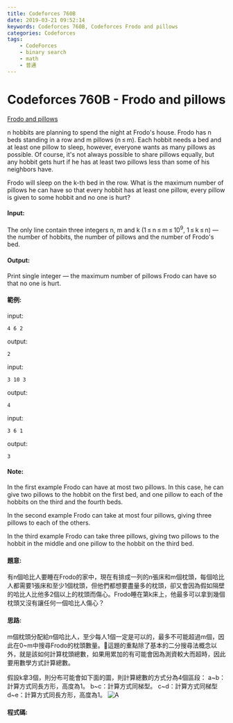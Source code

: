 ```yaml
---
title: Codeforces 760B
date: 2019-03-21 09:52:14
keywords: Codeforces 760B, Codeforces Frodo and pillows
categories: Codeforces
tags:
    - CodeForces
    - binary search
    - math
    - 普通
---
```

# Codeforces 760B - Frodo and pillows
[Frodo and pillows](https://codeforces.com/problemset/problem/760/B)

n hobbits are planning to spend the night at Frodo's house. Frodo has n beds standing in a row and m pillows (n ≤ m). Each hobbit needs a bed and at least one pillow to sleep, however, everyone wants as many pillows as possible. Of course, it's not always possible to share pillows equally, but any hobbit gets hurt if he has at least two pillows less than some of his neighbors have.
<!-- more -->
Frodo will sleep on the k-th bed in the row. What is the maximum number of pillows he can have so that every hobbit has at least one pillow, every pillow is given to some hobbit and no one is hurt?

#### Input:
The only line contain three integers n, m and k (1 ≤ n ≤ m ≤ 10<sup>9</sup>, 1 ≤ k ≤ n) — the number of hobbits, the number of pillows and the number of Frodo's bed.

#### Output:
Print single integer — the maximum number of pillows Frodo can have so that no one is hurt.

#### 範例:
input:
```
4 6 2
```
output:
```
2
```
input:
```
3 10 3
```
output:
```
4
```
input:
```
3 6 1
```
output:
```
3
```

#### Note:
In the first example Frodo can have at most two pillows. In this case, he can give two pillows to the hobbit on the first bed, and one pillow to each of the hobbits on the third and the fourth beds.

In the second example Frodo can take at most four pillows, giving three pillows to each of the others.

In the third example Frodo can take three pillows, giving two pillows to the hobbit in the middle and one pillow to the hobbit on the third bed.

#### 題意:
有n個哈比人要睡在Frodo的家中，現在有排成一列的n張床和m個枕頭，每個哈比人都需要1張床和至少1個枕頭，但他們都想要盡量多的枕頭，卻又會因為假如隔壁的哈比人比他多2個以上的枕頭而傷心。Frodo睡在第k床上，他最多可以拿到幾個枕頭又沒有讓任何一個哈比人傷心？

#### 思路:
m個枕頭分配給n個哈比人，至少每人1個一定是可以的，最多不可能超過m個，因此在0~m中搜尋Frodo的枕頭數量。這題的重點除了基本的二分搜尋法概念以外，就是該如何計算枕頭總數，如果用累加的有可能會因為測資較大而超時，因此要用數學方式計算總數。

假設k拿3個，則分布可能會如下面的圖，則計算總數的方式分為4個區段：
a~b：計算方式同長方形，高度為1。
b~c：計算方式同梯型。
c~d：計算方式同梯型
d~e：計算方式同長方形，高度為1。
![A](A.PNG)

#### 程式碼:
<script src="https://gist.github.com/Daviswww/b3b1589cfc0f43b71fc38eb642ee2b4e.js"></script>


